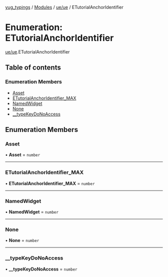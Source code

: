 [yug_typings](../README.md) / [Modules](../modules.md) / [ue/ue](../modules/ue_ue.md) / ETutorialAnchorIdentifier

# Enumeration: ETutorialAnchorIdentifier

[ue/ue](../modules/ue_ue.md).ETutorialAnchorIdentifier

## Table of contents

### Enumeration Members

- [Asset](ue_ue.ETutorialAnchorIdentifier.md#asset)
- [ETutorialAnchorIdentifier\_MAX](ue_ue.ETutorialAnchorIdentifier.md#etutorialanchoridentifier_max)
- [NamedWidget](ue_ue.ETutorialAnchorIdentifier.md#namedwidget)
- [None](ue_ue.ETutorialAnchorIdentifier.md#none)
- [\_\_typeKeyDoNoAccess](ue_ue.ETutorialAnchorIdentifier.md#__typekeydonoaccess)

## Enumeration Members

### Asset

• **Asset** = `number`

___

### ETutorialAnchorIdentifier\_MAX

• **ETutorialAnchorIdentifier\_MAX** = `number`

___

### NamedWidget

• **NamedWidget** = `number`

___

### None

• **None** = `number`

___

### \_\_typeKeyDoNoAccess

• **\_\_typeKeyDoNoAccess** = `number`
